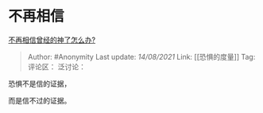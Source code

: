 # 不再相信
[不再相信曾经的神了怎么办?](https://www.zhihu.com/question/452617540/answer/1814490681)

> Author: #Anonymity
> Last update: *14/08/2021*
> Link: [[恐惧的度量]]
> Tag:
> 评论区：
> 泛讨论：

恐惧不是信的证据，

而是信不过的证据。
